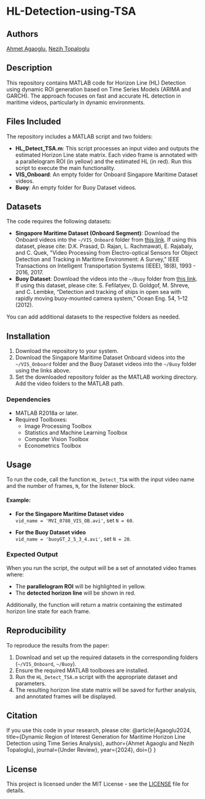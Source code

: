 # HL-Detection-using-TSA

## Authors
[Ahmet Agaoglu](https://github.com/Ahmet-Agaoglu), [Nezih Topaloglu](https://github.com/nezihtopaloglu)

## Description
This repository contains MATLAB code for Horizon Line (HL) Detection using dynamic ROI generation based on Time Series Models (ARIMA and GARCH). The approach focuses on fast and accurate HL detection in maritime videos, particularly in dynamic environments.

## Files Included
The repository includes a MATLAB script and two folders:

- **HL_Detect_TSA.m**: This script processes an input video and outputs the estimated Horizon Line state matrix. Each video frame is annotated with a parallelogram ROI (in yellow) and the estimated HL (in red). Run this script to execute the main functionality.
- **VIS_Onboard**: An empty folder for Onboard Singapore Maritime Dataset videos.
- **Buoy**: An empty folder for Buoy Dataset videos.

## Datasets
The code requires the following datasets:

- **Singapore Maritime Dataset (Onboard Segment)**: Download the Onboard videos into the `~/VIS_Onboard` folder from [this link](https://drive.google.com/file/d/0B43_rYxEgelVb2VFaXB4cE56RW8/view?resourcekey=0-67PrivAOYTGyWxAO_-2n1A). If using this dataset, please cite: D.K. Prasad, D. Rajan, L. Rachmawati, E. Rajabaly, and C. Quek, "Video Processing from Electro-optical Sensors for Object Detection and Tracking in Maritime Environment: A Survey," IEEE Transactions on Intelligent Transportation Systems (IEEE), 18(8), 1993 - 2016, 2017.
- **Buoy Dataset**: Download the videos into the `~/Buoy` folder from [this link](https://drive.google.com/file/d/0B43_rYxEgelVVngtMVBpWGFqckE/view?resourcekey=0-zBgpYCkkblxPZocaf8NU5w). If using this dataset, please cite: S. Fefilatyev, D. Goldgof, M. Shreve, and C. Lembke, “Detection and tracking of ships in open sea with rapidly moving buoy-mounted camera system,” Ocean Eng. 54, 1–12 (2012).

You can add additional datasets to the respective folders as needed.

## Installation
1. Download the repository to your system.
2. Download the Singapore Maritime Dataset Onboard videos into the `~/VIS_Onboard` folder and the Buoy Dataset videos into the `~/Buoy` folder using the links above.
3. Set the downloaded repository folder as the MATLAB working directory. Add the video folders to the MATLAB path.

### Dependencies
- MATLAB R2018a or later.
- Required Toolboxes:
  - Image Processing Toolbox
  - Statistics and Machine Learning Toolbox
  - Computer Vision Toolbox
  - Econometrics Toolbox

## Usage
To run the code, call the function `HL_Detect_TSA` with the input video name and the number of frames, `N`, for the listener block.

#### Example:

- **For the Singapore Maritime Dataset video**  
  `vid_name = 'MVI_0788_VIS_OB.avi'`, set `N = 60`.

- **For the Buoy Dataset video**  
  `vid_name = 'buoyGT_2_5_3_4.avi'`, set `N = 20`.

### Expected Output
When you run the script, the output will be a set of annotated video frames where:
- The **parallelogram ROI** will be highlighted in yellow.
- The **detected horizon line** will be shown in red.

Additionally, the function will return a matrix containing the estimated horizon line state for each frame.

## Reproducibility
To reproduce the results from the paper:
1. Download and set up the required datasets in the corresponding folders (`~/VIS_Onboard`, `~/Buoy`).
2. Ensure the required MATLAB toolboxes are installed.
3. Run the `HL_Detect_TSA.m` script with the appropriate dataset and parameters.
4. The resulting horizon line state matrix will be saved for further analysis, and annotated frames will be displayed.

## Citation
If you use this code in your research, please cite:
@article{Agaoglu2024, title={Dynamic Region of Interest Generation for Maritime Horizon Line Detection using Time Series Analysis}, author={Ahmet Agaoglu and Nezih Topaloglu}, journal={Under Review}, year={2024}, doi={} }


## License
This project is licensed under the MIT License - see the [LICENSE](LICENSE) file for details.
